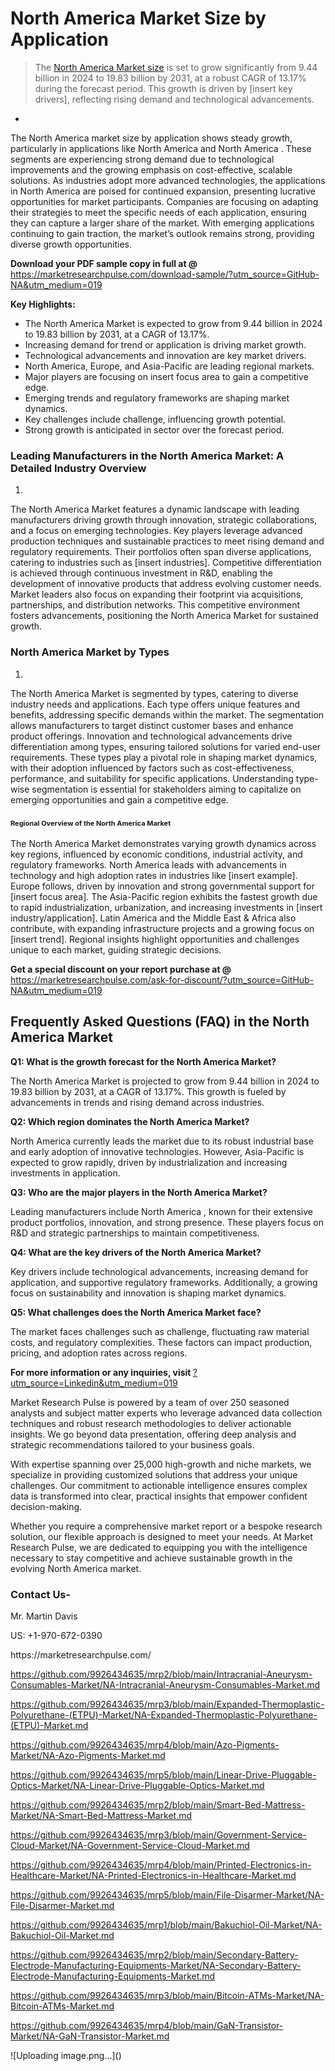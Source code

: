 <h1>North America  Market&nbsp;Size by Application</h1><blockquote><p>The <a href="https://marketresearchpulse.com/download-sample/?utm_source=GitHub-NA&amp;utm_medium=019">North America  Market size</a> is set to grow significantly from 9.44 billion in 2024 to 19.83 billion by 2031, at a robust CAGR of 13.17% during the forecast period. This growth is driven by [insert key drivers], reflecting rising demand and technological advancements.</p></blockquote><ul><li></li></ul><p>The North America  market size by application shows steady growth, particularly in applications like North America  and North America . These segments are experiencing strong demand due to technological improvements and the growing emphasis on cost-effective, scalable solutions. As industries adopt more advanced technologies, the applications in North America  are poised for continued expansion, presenting lucrative opportunities for market participants. Companies are focusing on adapting their strategies to meet the specific needs of each application, ensuring they can capture a larger share of the market. With emerging applications continuing to gain traction, the market’s outlook remains strong, providing diverse growth opportunities.</p><p><strong>Download your PDF sample copy in full at @ </strong><a href="https://marketresearchpulse.com/download-sample/?utm_source=GitHub-NA&amp;utm_medium=019">https://marketresearchpulse.com/download-sample/?utm_source=GitHub-NA&amp;utm_medium=019</a></p><p><strong>Key Highlights: </strong></p><ul><li>The North America  Market is expected to grow from 9.44 billion in 2024 to 19.83 billion by 2031, at a CAGR of 13.17%.</li><li>Increasing demand for trend or application is driving market growth.</li><li>Technological advancements and innovation are key market drivers.</li><li>North America, Europe, and Asia-Pacific are leading regional markets.</li><li>Major players are focusing on insert focus area to gain a competitive edge.</li><li>Emerging trends and regulatory frameworks are shaping market dynamics.</li><li>Key challenges include challenge, influencing growth potential.</li><li>Strong growth is anticipated in sector over the forecast period.</li></ul><h3>Leading Manufacturers in the North America  Market: A Detailed Industry Overview</h3><ol><li></li></ol><div class="flex max-w-full flex-col flex-grow"><div class="min-h-8 text-message flex w-full flex-col items-end gap-2 whitespace-normal break-words [.text-message+&amp;]:mt-5" dir="auto" data-message-author-role="assistant" data-message-id="fd8432e4-4910-450d-b182-61b7bfb0a01f" data-message-model-slug="gpt-4o"><div class="flex w-full flex-col gap-1 empty:hidden first:pt-[3px]"><div class="markdown prose w-full break-words dark:prose-invert light"><p>The North America  Market features a dynamic landscape with leading manufacturers driving growth through innovation, strategic collaborations, and a focus on emerging technologies. Key players leverage advanced production techniques and sustainable practices to meet rising demand and regulatory requirements. Their portfolios often span diverse applications, catering to industries such as [insert industries]. Competitive differentiation is achieved through continuous investment in R&amp;D, enabling the development of innovative products that address evolving customer needs. Market leaders also focus on expanding their footprint via acquisitions, partnerships, and distribution networks. This competitive environment fosters advancements, positioning the North America  Market for sustained growth.</p></div></div></div></div><h3>North America  Market by Types</h3><ol><li></li></ol><div class="flex max-w-full flex-col flex-grow"><div class="min-h-8 text-message flex w-full flex-col items-end gap-2 whitespace-normal break-words [.text-message+&amp;]:mt-5" dir="auto" data-message-author-role="assistant" data-message-id="084470be-0bb7-4664-bddf-5156b4f41249" data-message-model-slug="gpt-4o-mini"><div class="flex w-full flex-col gap-1 empty:hidden first:pt-[3px]"><div class="markdown prose w-full break-words dark:prose-invert light"><p>The North America  Market is segmented by types, catering to diverse industry needs and applications. Each type offers unique features and benefits, addressing specific demands within the market. The segmentation allows manufacturers to target distinct customer bases and enhance product offerings. Innovation and technological advancements drive differentiation among types, ensuring tailored solutions for varied end-user requirements. These types play a pivotal role in shaping market dynamics, with their adoption influenced by factors such as cost-effectiveness, performance, and suitability for specific applications. Understanding type-wise segmentation is essential for stakeholders aiming to capitalize on emerging opportunities and gain a competitive edge.</p></div></div></div></div><h3><span style="font-size: 11px;">Regional Overview of the North America  Market</span></h3><div class="flex max-w-full flex-col flex-grow"><div class="min-h-8 text-message flex w-full flex-col items-end gap-2 whitespace-normal break-words [.text-message+&amp;]:mt-5" dir="auto" data-message-author-role="assistant" data-message-id="e9038762-ce64-4e30-91c9-9bd413514231" data-message-model-slug="gpt-4o-mini"><div class="flex w-full flex-col gap-1 empty:hidden first:pt-[3px]"><div class="markdown prose w-full break-words dark:prose-invert light"><p>The North America  Market demonstrates varying growth dynamics across key regions, influenced by economic conditions, industrial activity, and regulatory frameworks. North America leads with advancements in technology and high adoption rates in industries like [insert example]. Europe follows, driven by innovation and strong governmental support for [insert focus area]. The Asia-Pacific region exhibits the fastest growth due to rapid industrialization, urbanization, and increasing investments in [insert industry/application]. Latin America and the Middle East &amp; Africa also contribute, with expanding infrastructure projects and a growing focus on [insert trend]. Regional insights highlight opportunities and challenges unique to each market, guiding strategic decisions.</p></div></div></div></div><p><strong>Get a special discount on your report purchase at @ </strong><a href="https://marketresearchpulse.com/ask-for-discount/?utm_source=GitHub-NA&amp;utm_medium=019">https://marketresearchpulse.com/ask-for-discount/?utm_source=GitHub-NA&amp;utm_medium=019</a></p><h2>Frequently Asked Questions (FAQ) in the North America  Market</h2><p><strong>Q1: What is the growth forecast for the North America  Market?</strong></p><p>The North America  Market is projected to grow from 9.44 billion in 2024 to 19.83 billion by 2031, at a CAGR of 13.17%. This growth is fueled by advancements in trends and rising demand across industries.</p><p><strong>Q2: Which region dominates the North America  Market?</strong></p><p>North America currently leads the market due to its robust industrial base and early adoption of innovative technologies. However, Asia-Pacific is expected to grow rapidly, driven by industrialization and increasing investments in application.</p><p><strong>Q3: Who are the major players in the North America  Market?</strong></p><p>Leading manufacturers include North America , known for their extensive product portfolios, innovation, and strong presence. These players focus on R&amp;D and strategic partnerships to maintain competitiveness.</p><p><strong>Q4: What are the key drivers of the North America  Market?</strong></p><p>Key drivers include technological advancements, increasing demand for application, and supportive regulatory frameworks. Additionally, a growing focus on sustainability and innovation is shaping market dynamics.</p><p><strong>Q5: What challenges does the North America  Market face?</strong></p><p>The market faces challenges such as challenge, fluctuating raw material costs, and regulatory complexities. These factors can impact production, pricing, and adoption rates across regions.</p><p><strong>For more information or any inquiries, visit&nbsp;</strong><a href="?utm_source=Linkedin&utm_medium=019">?utm_source=Linkedin&utm_medium=019</a></p><p>Market Research Pulse is powered by a team of over 250 seasoned analysts and subject matter experts who leverage advanced data collection techniques and robust research methodologies to deliver actionable insights. We go beyond data presentation, offering deep analysis and strategic recommendations tailored to your business goals.</p><p>With expertise spanning over 25,000 high-growth and niche markets, we specialize in providing customized solutions that address your unique challenges. Our commitment to actionable intelligence ensures complex data is transformed into clear, practical insights that empower confident decision-making.</p><p>Whether you require a comprehensive market report or a bespoke research solution, our flexible approach is designed to meet your needs. At Market Research Pulse, we are dedicated to equipping you with the intelligence necessary to stay competitive and achieve sustainable growth in the evolving North America  market.</p><h3><strong>Contact Us-</strong></h3><p>Mr. Martin Davis</p><p>US: +1-970-672-0390</p><p>https://marketresearchpulse.com/</p><p><a href="https://github.com/9926434635/mrp2/blob/main/Intracranial-Aneurysm-Consumables-Market/NA-Intracranial-Aneurysm-Consumables-Market.md">https://github.com/9926434635/mrp2/blob/main/Intracranial-Aneurysm-Consumables-Market/NA-Intracranial-Aneurysm-Consumables-Market.md</a></p><p><a href="https://github.com/9926434635/mrp3/blob/main/Expanded-Thermoplastic-Polyurethane-(ETPU)-Market/NA-Expanded-Thermoplastic-Polyurethane-(ETPU)-Market.md">https://github.com/9926434635/mrp3/blob/main/Expanded-Thermoplastic-Polyurethane-(ETPU)-Market/NA-Expanded-Thermoplastic-Polyurethane-(ETPU)-Market.md</a></p><p><a href="https://github.com/9926434635/mrp4/blob/main/Azo-Pigments-Market/NA-Azo-Pigments-Market.md">https://github.com/9926434635/mrp4/blob/main/Azo-Pigments-Market/NA-Azo-Pigments-Market.md</a></p><p><a href="https://github.com/9926434635/mrp5/blob/main/Linear-Drive-Pluggable-Optics-Market/NA-Linear-Drive-Pluggable-Optics-Market.md">https://github.com/9926434635/mrp5/blob/main/Linear-Drive-Pluggable-Optics-Market/NA-Linear-Drive-Pluggable-Optics-Market.md</a></p><p><a href="https://github.com/9926434635/mrp2/blob/main/Smart-Bed-Mattress-Market/NA-Smart-Bed-Mattress-Market.md">https://github.com/9926434635/mrp2/blob/main/Smart-Bed-Mattress-Market/NA-Smart-Bed-Mattress-Market.md</a></p><p><a href="https://github.com/9926434635/mrp3/blob/main/Government-Service-Cloud-Market/NA-Government-Service-Cloud-Market.md">https://github.com/9926434635/mrp3/blob/main/Government-Service-Cloud-Market/NA-Government-Service-Cloud-Market.md</a></p><p><a href="https://github.com/9926434635/mrp4/blob/main/Printed-Electronics-in-Healthcare-Market/NA-Printed-Electronics-in-Healthcare-Market.md">https://github.com/9926434635/mrp4/blob/main/Printed-Electronics-in-Healthcare-Market/NA-Printed-Electronics-in-Healthcare-Market.md</a></p><p><a href="https://github.com/9926434635/mrp5/blob/main/File-Disarmer-Market/NA-File-Disarmer-Market.md">https://github.com/9926434635/mrp5/blob/main/File-Disarmer-Market/NA-File-Disarmer-Market.md</a></p><p><a href="https://github.com/9926434635/mrp1/blob/main/Bakuchiol-Oil-Market/NA-Bakuchiol-Oil-Market.md">https://github.com/9926434635/mrp1/blob/main/Bakuchiol-Oil-Market/NA-Bakuchiol-Oil-Market.md</a></p><p><a href="https://github.com/9926434635/mrp2/blob/main/Secondary-Battery-Electrode-Manufacturing-Equipments-Market/NA-Secondary-Battery-Electrode-Manufacturing-Equipments-Market.md">https://github.com/9926434635/mrp2/blob/main/Secondary-Battery-Electrode-Manufacturing-Equipments-Market/NA-Secondary-Battery-Electrode-Manufacturing-Equipments-Market.md</a></p><p><a href="https://github.com/9926434635/mrp3/blob/main/Bitcoin-ATMs-Market/NA-Bitcoin-ATMs-Market.md">https://github.com/9926434635/mrp3/blob/main/Bitcoin-ATMs-Market/NA-Bitcoin-ATMs-Market.md</a></p><p><a href="https://github.com/9926434635/mrp4/blob/main/GaN-Transistor-Market/NA-GaN-Transistor-Market.md">https://github.com/9926434635/mrp4/blob/main/GaN-Transistor-Market/NA-GaN-Transistor-Market.md</a></p>
![Uploading image.png…]()
